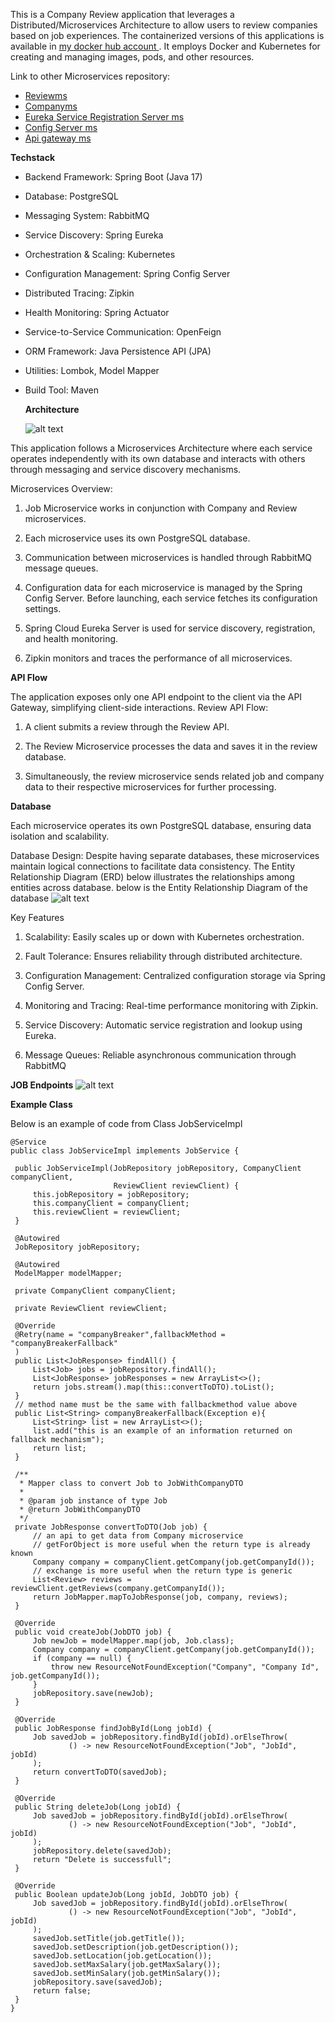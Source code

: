 This is a Company Review application that leverages a Distributed/Microservices Architecture to allow users to review companies based on job experiences. The containerized  versions of this applications is available in [my docker hub account ](https://hub.docker.com/u/rkabkr). It employs Docker and Kubernetes for creating and managing images, pods, and other resources.

Link to other Microservices repository:
- [Reviewms](https://github.com/raka-bakar88/reviewms)
- [Companyms](https://github.com/raka-bakar88/companyms)
- [Eureka Service Registration Server ms](https://github.com/raka-bakar88/eurekams)
- [Config Server ms](https://github.com/raka-bakar88/configserverms)
- [Api gateway ms](https://github.com/raka-bakar88/gatewayms)


**Techstack**
- Backend Framework: Spring Boot (Java 17)
- Database: PostgreSQL
- Messaging System: RabbitMQ
- Service Discovery: Spring Eureka
- Orchestration & Scaling: Kubernetes
- Configuration Management: Spring Config Server
- Distributed Tracing: Zipkin
- Health Monitoring: Spring Actuator
- Service-to-Service Communication: OpenFeign
- ORM Framework: Java Persistence API (JPA)
- Utilities: Lombok, Model Mapper
- Build Tool: Maven

  **Architecture**

  ![alt text](https://github.com/raka-bakar88/jobms/blob/main/microservice%20architecture%20diagram.png)

This application follows a Microservices Architecture where each service operates independently with its own database and interacts with others through messaging and service discovery mechanisms.

Microservices Overview:

1. Job Microservice works in conjunction with Company and Review microservices.

2. Each microservice uses its own PostgreSQL database.

3. Communication between microservices is handled through RabbitMQ message queues.

4. Configuration data for each microservice is managed by the Spring Config Server. Before launching, each service fetches its configuration settings.

5. Spring Cloud Eureka Server is used for service discovery, registration, and health monitoring.

6. Zipkin monitors and traces the performance of all microservices.

**API Flow**

The application exposes only one API endpoint to the client via the API Gateway, simplifying client-side interactions.
Review API Flow:

1. A client submits a review through the Review API.

2. The Review Microservice processes the data and saves it in the review database.

3. Simultaneously, the review microservice sends related job and company data to their respective microservices for further processing.

**Database**

Each microservice operates its own PostgreSQL database, ensuring data isolation and scalability.

Database Design:
Despite having separate databases, these microservices maintain logical connections to facilitate data consistency. The Entity Relationship Diagram (ERD) below illustrates the relationships among entities across database. below is the Entity Relationship Diagram of the database
![alt text](https://github.com/raka-bakar88/jobms/blob/main/JobApp%20ER%20Diagram.png)

Key Features

1. Scalability: Easily scales up or down with Kubernetes orchestration.

2. Fault Tolerance: Ensures reliability through distributed architecture.

3. Configuration Management: Centralized configuration storage via Spring Config Server.

4. Monitoring and Tracing: Real-time performance monitoring with Zipkin.

5. Service Discovery: Automatic service registration and lookup using Eureka.

6. Message Queues: Reliable asynchronous communication through RabbitMQ

**JOB Endpoints**
![alt text](https://github.com/raka-bakar88/jobms/blob/main/job%20ms%20api%20list.png)

**Example Class**


  Below is an example of code from Class JobServiceImpl
   ````
@Service
public class JobServiceImpl implements JobService {

    public JobServiceImpl(JobRepository jobRepository, CompanyClient companyClient,
                          ReviewClient reviewClient) {
        this.jobRepository = jobRepository;
        this.companyClient = companyClient;
        this.reviewClient = reviewClient;
    }

    @Autowired
    JobRepository jobRepository;

    @Autowired
    ModelMapper modelMapper;

    private CompanyClient companyClient;

    private ReviewClient reviewClient;

    @Override
    @Retry(name = "companyBreaker",fallbackMethod = "companyBreakerFallback"
    )
    public List<JobResponse> findAll() {
        List<Job> jobs = jobRepository.findAll();
        List<JobResponse> jobResponses = new ArrayList<>();
        return jobs.stream().map(this::convertToDTO).toList();
    }
    // method name must be the same with fallbackmethod value above
    public List<String> companyBreakerFallback(Exception e){
        List<String> list = new ArrayList<>();
        list.add("this is an example of an information returned on fallback mechanism");
        return list;
    }

    /**
     * Mapper class to convert Job to JobWithCompanyDTO
     *
     * @param job instance of type Job
     * @return JobWithCompanyDTO
     */
    private JobResponse convertToDTO(Job job) {
        // an api to get data from Company microservice
        // getForObject is more useful when the return type is already known
        Company company = companyClient.getCompany(job.getCompanyId());
        // exchange is more useful when the return type is generic
        List<Review> reviews = reviewClient.getReviews(company.getCompanyId());
        return JobMapper.mapToJobResponse(job, company, reviews);
    }

    @Override
    public void createJob(JobDTO job) {
        Job newJob = modelMapper.map(job, Job.class);
        Company company = companyClient.getCompany(job.getCompanyId());
        if (company == null) {
            throw new ResourceNotFoundException("Company", "Company Id", job.getCompanyId());
        }
        jobRepository.save(newJob);
    }

    @Override
    public JobResponse findJobById(Long jobId) {
        Job savedJob = jobRepository.findById(jobId).orElseThrow(
                () -> new ResourceNotFoundException("Job", "JobId", jobId)
        );
        return convertToDTO(savedJob);
    }

    @Override
    public String deleteJob(Long jobId) {
        Job savedJob = jobRepository.findById(jobId).orElseThrow(
                () -> new ResourceNotFoundException("Job", "JobId", jobId)
        );
        jobRepository.delete(savedJob);
        return "Delete is successfull";
    }

    @Override
    public Boolean updateJob(Long jobId, JobDTO job) {
        Job savedJob = jobRepository.findById(jobId).orElseThrow(
                () -> new ResourceNotFoundException("Job", "JobId", jobId)
        );
        savedJob.setTitle(job.getTitle());
        savedJob.setDescription(job.getDescription());
        savedJob.setLocation(job.getLocation());
        savedJob.setMaxSalary(job.getMaxSalary());
        savedJob.setMinSalary(job.getMinSalary());
        jobRepository.save(savedJob);
        return false;
    }
}

   ````
